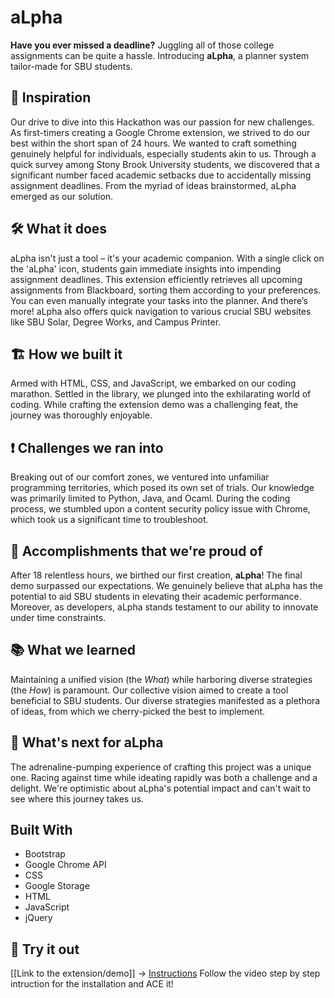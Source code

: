 # aLpha

**Have you ever missed a deadline?** Juggling all of those college assignments can be quite a hassle. 
Introducing **aLpha**, a planner system tailor-made for SBU students.

## 🌟 Inspiration
Our drive to dive into this Hackathon was our passion for new challenges. As first-timers creating a Google Chrome extension, 
we strived to do our best within the short span of 24 hours. We wanted to craft something genuinely helpful for individuals, 
especially students akin to us. Through a quick survey among Stony Brook University students, we discovered that a significant 
number faced academic setbacks due to accidentally missing assignment deadlines. From the myriad of ideas brainstormed, 
aLpha emerged as our solution.

## 🛠️ What it does
aLpha isn't just a tool – it's your academic companion. With a single click on the 'aLpha' icon, students gain immediate 
insights into impending assignment deadlines. This extension efficiently retrieves all upcoming assignments from Blackboard, 
sorting them according to your preferences. You can even manually integrate your tasks into the planner. And there’s more! 
aLpha also offers quick navigation to various crucial SBU websites like SBU Solar, Degree Works, and Campus Printer.

## 🏗️ How we built it
Armed with HTML, CSS, and JavaScript, we embarked on our coding marathon. Settled in the library, we plunged into the
exhilarating world of coding. While crafting the extension demo was a challenging feat, the journey was thoroughly enjoyable.

## ❗ Challenges we ran into
Breaking out of our comfort zones, we ventured into unfamiliar programming territories, which posed its own set of trials. 
Our knowledge was primarily limited to Python, Java, and Ocaml. During the coding process, we stumbled upon a content security 
policy issue with Chrome, which took us a significant time to troubleshoot.

## 🎉 Accomplishments that we're proud of
After 18 relentless hours, we birthed our first creation, **aLpha**! The final demo surpassed our expectations. 
We genuinely believe that aLpha has the potential to aid SBU students in elevating their academic performance. 
Moreover, as developers, aLpha stands testament to our ability to innovate under time constraints.

## 📚 What we learned
Maintaining a unified vision (the *What*) while harboring diverse strategies (the *How*) is paramount. 
Our collective vision aimed to create a tool beneficial to SBU students. Our diverse strategies manifested 
as a plethora of ideas, from which we cherry-picked the best to implement.

## 🚀 What's next for aLpha
The adrenaline-pumping experience of crafting this project was a unique one. Racing against time while ideating 
rapidly was both a challenge and a delight. We're optimistic about aLpha's potential impact and can't wait to see where this journey takes us.

## Built With
- Bootstrap
- Google Chrome API
- CSS
- Google Storage
- HTML
- JavaScript
- jQuery

## 🔗 Try it out
[[Link to the extension/demo]] -> [Instructions](https://devpost.com/software/alpha-iu19dj)
Follow the video step by step intruction for the installation and ACE it!
